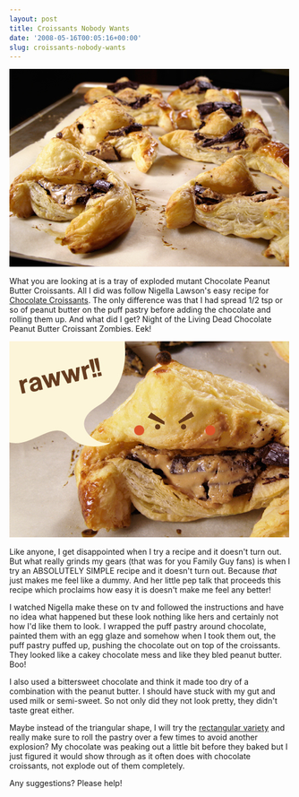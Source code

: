 ```yaml
---
layout: post
title: Croissants Nobody Wants
date: '2008-05-16T00:05:16+00:00'
slug: croissants-nobody-wants
---
```

<img src='images/uploads/2008/05/cpb_croissants_bad.jpg' alt='Bad Chocolate Peanut Butter Croissants' class="yellowborder" />

What you are looking at is a tray of exploded mutant Chocolate Peanut Butter Croissants. All I did was follow Nigella Lawson's easy recipe for <a href="http://www.foodnetwork.com/food/recipes/recipe/0,,FOOD_9936_105254,00.html">Chocolate Croissants</a>. The only difference was that I had spread 1/2 tsp or so of peanut butter on the puff pastry before adding the chocolate and rolling them up. And what did I get? Night of the Living Dead Chocolate Peanut Butter Croissant Zombies. Eek!

<img src='images/uploads/2008/05/bad_croissant_03.jpg' alt='Zombie Chocolate Peanut Butter Croissants' class="yellowborder" />

Like anyone, I get disappointed when I try a recipe and it doesn't turn out. But what really grinds my gears (that was for you Family Guy fans) is when I try an ABSOLUTELY SIMPLE recipe and it doesn't turn out. Because <em>that</em> just makes me feel like a dummy. And her little pep talk that proceeds this recipe which proclaims how easy it is doesn't make me feel any better!

I watched Nigella make these on tv and followed the instructions and have no idea what happened but these look nothing like hers and certainly not how I'd like them to look. I wrapped the puff pastry around chocolate, painted them with an egg glaze and somehow when I took them out, the puff pastry puffed up, pushing the chocolate out on top of the croissants. They looked like a cakey chocolate mess and like they bled peanut butter. Boo!

I also used a bittersweet chocolate and think it made too dry of a combination with the peanut butter. I should have stuck with my gut and used milk or semi-sweet. So not only did they not look pretty, they didn't taste great either.

Maybe instead of the triangular shape, I will try the <a href="http://farm1.static.flickr.com/147/411687252_16018c5d6a.jpg">rectangular variety</a> and really make sure to roll the pastry over a few times to avoid another explosion? My chocolate was peaking out a little bit before they baked but I just figured it would show through as it often does with chocolate croissants, not explode out of them completely.

Any suggestions? Please help!
